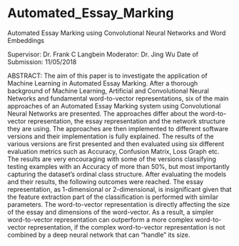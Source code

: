 # Automated_Essay_Marking
Automated Essay Marking using Convolutional Neural Networks and Word Embeddings 

Supervisor: Dr. Frank C Langbein
Moderator: Dr. Jing Wu 
Date of Submission: 11/05/2018 

ABSTRACT: The aim of this paper is to investigate the application of Machine Learning in Automated Essay Marking. After a thorough background of Machine Learning, Artificial and Convolutional Neural Networks and fundamental word-to-vector representations, six of the main approaches of an Automated Essay Marking system using Convolutional Neural Networks are presented. The approaches differ about the word-to-vector representation, the essay representation and the network structure they are using. The approaches are then implemented to different software versions and their implementation is fully explained. The results of the various versions are first presented and then evaluated using six different evaluation metrics such as Accuracy, Confusion Matrix, Loss Graph etc. The results are very encouraging with some of the versions classifying testing examples with an Accuracy of more than 50%, but most importantly capturing the dataset’s ordinal class structure. After evaluating the models and their results, the following outcomes were reached. The essay representation, as 1-dimensional or 2-dimensional, is insignificant given that the feature extraction part of the classification is performed with similar parameters. The word-to-vector representation is directly affecting the size of the essay and dimensions of the word-vector. As a result, a simpler word-to-vector representation can outperform a more complex word-to-vector representation, if the complex word-to-vector representation is not combined by a deep neural network that can “handle” its size.
